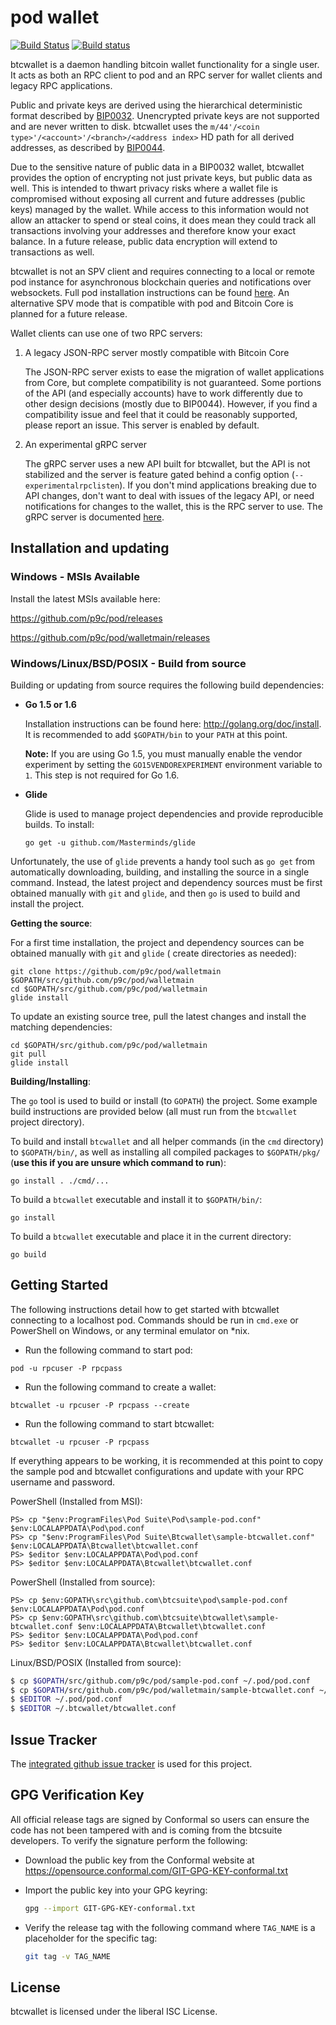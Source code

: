 pod wallet
=========

[![Build Status](https://travis-ci.org/btcsuite/btcwallet.png?branch=master)](https://travis-ci.org/btcsuite/btcwallet)
[![Build status](https://ci.appveyor.com/api/projects/status/88nxvckdj8upqr36/branch/master?svg=true)](https://ci.appveyor.com/project/jrick/btcwallet/branch/master)

btcwallet is a daemon handling bitcoin wallet functionality for a single user. It acts as both an RPC client to pod and
an RPC server for wallet clients and legacy RPC applications.

Public and private keys are derived using the hierarchical deterministic format described by
[BIP0032](https://github.com/bitcoin/bips/blob/master/bip-0032.mediawiki). Unencrypted private keys are not supported
and are never written to disk. btcwallet uses the
`m/44'/<coin type>'/<account>'/<branch>/<address index>`
HD path for all derived addresses, as described by
[BIP0044](https://github.com/bitcoin/bips/blob/master/bip-0044.mediawiki).

Due to the sensitive nature of public data in a BIP0032 wallet, btcwallet provides the option of encrypting not just
private keys, but public data as well. This is intended to thwart privacy risks where a wallet file is compromised
without exposing all current and future addresses (public keys) managed by the wallet. While access to this information
would not allow an attacker to spend or steal coins, it does mean they could track all transactions involving your
addresses and therefore know your exact balance. In a future release, public data encryption will extend to transactions
as well.

btcwallet is not an SPV client and requires connecting to a local or remote pod instance for asynchronous blockchain
queries and notifications over websockets. Full pod installation instructions can be
found [here](https://github.com/parallelcointeam/parallelcoin). An alternative SPV mode that is compatible with pod and
Bitcoin Core is planned for a future release.

Wallet clients can use one of two RPC servers:

1. A legacy JSON-RPC server mostly compatible with Bitcoin Core

   The JSON-RPC server exists to ease the migration of wallet applications from Core, but complete compatibility is not
   guaranteed. Some portions of the API (and especially accounts) have to work differently due to other design
   decisions (mostly due to BIP0044). However, if you find a compatibility issue and feel that it could be reasonably
   supported, please report an issue. This server is enabled by default.

2. An experimental gRPC server

   The gRPC server uses a new API built for btcwallet, but the API is not stabilized and the server is feature gated
   behind a config option
   (`--experimentalrpclisten`). If you don't mind applications breaking due to API changes, don't want to deal with
   issues of the legacy API, or need notifications for changes to the wallet, this is the RPC server to use. The gRPC
   server is documented [here](./rpc/documentation/README.md).

## Installation and updating

### Windows - MSIs Available

Install the latest MSIs available here:

https://github.com/p9c/pod/releases

https://github.com/p9c/pod/walletmain/releases

### Windows/Linux/BSD/POSIX - Build from source

Building or updating from source requires the following build dependencies:

- **Go 1.5 or 1.6**

  Installation instructions can be found here: http://golang.org/doc/install. It is recommended to add `$GOPATH/bin` to
  your `PATH` at this point.

  **Note:** If you are using Go 1.5, you must manually enable the vendor experiment by setting
  the `GO15VENDOREXPERIMENT` environment variable to
  `1`. This step is not required for Go 1.6.

- **Glide**

  Glide is used to manage project dependencies and provide reproducible builds. To install:

  `go get -u github.com/Masterminds/glide`

Unfortunately, the use of `glide` prevents a handy tool such as `go get` from automatically downloading, building, and
installing the source in a single command. Instead, the latest project and dependency sources must be first obtained
manually with `git` and `glide`, and then `go` is used to build and install the project.

**Getting the source**:

For a first time installation, the project and dependency sources can be obtained manually with `git` and `glide` (
create directories as needed):

```
git clone https://github.com/p9c/pod/walletmain $GOPATH/src/github.com/p9c/pod/walletmain
cd $GOPATH/src/github.com/p9c/pod/walletmain
glide install
```

To update an existing source tree, pull the latest changes and install the matching dependencies:

```
cd $GOPATH/src/github.com/p9c/pod/walletmain
git pull
glide install
```

**Building/Installing**:

The `go` tool is used to build or install (to `GOPATH`) the project. Some example build instructions are provided
below (all must run from the `btcwallet`
project directory).

To build and install `btcwallet` and all helper commands (in the `cmd`
directory) to `$GOPATH/bin/`, as well as installing all compiled packages to
`$GOPATH/pkg/` (**use this if you are unsure which command to run**):

```
go install . ./cmd/...
```

To build a `btcwallet` executable and install it to `$GOPATH/bin/`:

```
go install
```

To build a `btcwallet` executable and place it in the current directory:

```
go build
```

## Getting Started

The following instructions detail how to get started with btcwallet connecting to a localhost pod. Commands should be
run in `cmd.exe` or PowerShell on Windows, or any terminal emulator on *nix.

- Run the following command to start pod:

```
pod -u rpcuser -P rpcpass
```

- Run the following command to create a wallet:

```
btcwallet -u rpcuser -P rpcpass --create
```

- Run the following command to start btcwallet:

```
btcwallet -u rpcuser -P rpcpass
```

If everything appears to be working, it is recommended at this point to copy the sample pod and btcwallet configurations
and update with your RPC username and password.

PowerShell (Installed from MSI):

```
PS> cp "$env:ProgramFiles\Pod Suite\Pod\sample-pod.conf" $env:LOCALAPPDATA\Pod\pod.conf
PS> cp "$env:ProgramFiles\Pod Suite\Btcwallet\sample-btcwallet.conf" $env:LOCALAPPDATA\Btcwallet\btcwallet.conf
PS> $editor $env:LOCALAPPDATA\Pod\pod.conf
PS> $editor $env:LOCALAPPDATA\Btcwallet\btcwallet.conf
```

PowerShell (Installed from source):

```
PS> cp $env:GOPATH\src\github.com\btcsuite\pod\sample-pod.conf $env:LOCALAPPDATA\Pod\pod.conf
PS> cp $env:GOPATH\src\github.com\btcsuite\btcwallet\sample-btcwallet.conf $env:LOCALAPPDATA\Btcwallet\btcwallet.conf
PS> $editor $env:LOCALAPPDATA\Pod\pod.conf
PS> $editor $env:LOCALAPPDATA\Btcwallet\btcwallet.conf
```

Linux/BSD/POSIX (Installed from source):

```bash
$ cp $GOPATH/src/github.com/p9c/pod/sample-pod.conf ~/.pod/pod.conf
$ cp $GOPATH/src/github.com/p9c/pod/walletmain/sample-btcwallet.conf ~/.btcwallet/btcwallet.conf
$ $EDITOR ~/.pod/pod.conf
$ $EDITOR ~/.btcwallet/btcwallet.conf
```

## Issue Tracker

The [integrated github issue tracker](https://github.com/p9c/pod/walletmain/issues)
is used for this project.

## GPG Verification Key

All official release tags are signed by Conformal so users can ensure the code has not been tampered with and is coming
from the btcsuite developers. To verify the signature perform the following:

- Download the public key from the Conformal website at
  https://opensource.conformal.com/GIT-GPG-KEY-conformal.txt

- Import the public key into your GPG keyring:
  ```bash
  gpg --import GIT-GPG-KEY-conformal.txt
  ```

- Verify the release tag with the following command where `TAG_NAME` is a placeholder for the specific tag:
  ```bash
  git tag -v TAG_NAME
  ```

## License

btcwallet is licensed under the liberal ISC License.
